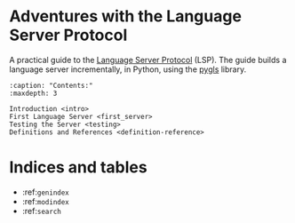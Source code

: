 # Adventures with the Language Server Protocol

A practical guide to the [Language Server Protocol](https://microsoft.github.io/language-server-protocol/) (LSP).  The guide builds a language server incrementally, in Python, using the [pygls](https://pygls.readthedocs.io/en/latest/) library.


```{toctree}
:caption: "Contents:"
:maxdepth: 3

Introduction <intro>
First Language Server <first_server>
Testing the Server <testing>
Definitions and References <definition-reference>
```

# Indices and tables

* :ref:`genindex`
* :ref:`modindex`
* :ref:`search`
